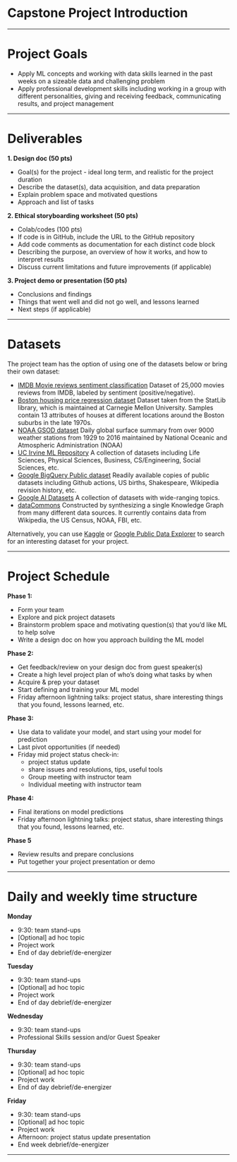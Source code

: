 # Capstone Project Introduction

---

# Project Goals

* Apply ML concepts and working with data skills learned in the past weeks on a sizeable data and challenging problem
* Apply professional development skills including working in a group with different personalities, giving and receiving feedback, communicating results, and project management

---

# Deliverables

**1. Design doc (50 pts)**
* Goal(s) for the project - ideal long term, and realistic for the project duration
* Describe the dataset(s), data acquisition, and data preparation
* Explain problem space and motivated questions
* Approach and list of tasks

**2. Ethical storyboarding worksheet (50 pts)**
* Colab/codes (100 pts)
* If code is in GitHub, include the URL to the GitHub repository
* Add code comments as documentation for each distinct code block
* Describing the purpose, an overview of how it works, and how to interpret results
* Discuss current limitations and future improvements (if applicable)

**3. Project demo or presentation (50 pts)**
* Conclusions and findings
* Things that went well and did not go well, and lessons learned
* Next steps (if applicable)

---

# Datasets

The project team has the option of using one of the datasets below or bring their own dataset:


* [IMDB Movie reviews sentiment classification](https://keras.io/datasets/#imdb-movie-reviews-sentiment-classification) Dataset of 25,000 movies reviews from IMDB, labeled by sentiment (positive/negative).
* [Boston housing price regression dataset](https://keras.io/datasets/#boston-housing-price-regression-dataset) Dataset taken from the StatLib library, which is maintained at Carnegie Mellon University. Samples contain 13 attributes of houses at different locations around the Boston suburbs in the late 1970s.
* [NOAA GSOD dataset](https://www.kaggle.com/noaa/gsod) Daily global surface summary from over 9000 weather stations from 1929 to 2016 maintained by National Oceanic and Atmospheric Administration (NOAA)
* [UC Irvine ML Repository](https://archive.ics.uci.edu/ml/datasets.html) A collection of datasets including Life Sciences, Physical Sciences, Business, CS/Engineering, Social Sciences, etc.
* [Google BigQuery Public dataset](https://cloud.google.com/bigquery/public-data/) Readily available copies of public datasets including Github actions, US births, Shakespeare, Wikipedia revision history, etc.
* [Google AI Datasets](https://ai.google/tools/datasets/) A collection of datasets with wide-ranging topics.
* [dataCommons](https://browser.datacommons.org/) Constructed by synthesizing a single Knowledge Graph from many different data sources. It currently contains data from Wikipedia, the US Census, NOAA, FBI, etc.

Alternatively, you can use [Kaggle](https://www.kaggle.com/datasets) or [Google Public Data Explorer](https://www.google.com/publicdata/directory) to search for an interesting dataset for your project.

---

# Project Schedule

**Phase 1:**
* Form your team 
* Explore and pick project datasets
* Brainstorm problem space and motivating question(s) that you’d like ML to help solve
* Write a design doc on how you approach building the ML model

**Phase 2:**
* Get feedback/review on your design doc from guest speaker(s)
* Create a high level project plan of who’s doing what tasks by when
* Acquire & prep your dataset
* Start defining and training  your ML model
* Friday afternoon lightning talks: project status, share interesting things that you found, lessons learned, etc.

**Phase 3:**
* Use data to validate your model, and start using your model for prediction
* Last pivot opportunities (if needed)
* Friday mid project status check-in: 
  * project status update
  * share issues and resolutions, tips, useful tools
  * Group meeting with instructor team
  * Individual meeting with instructor team

**Phase 4:**
* Final iterations on model predictions
* Friday afternoon lightning talks: project status, share interesting things that you found, lessons learned, etc.

**Phase 5**
* Review results and prepare conclusions
* Put together your project presentation or demo

---

# Daily and weekly time structure


**Monday**
* 9:30: team stand-ups
* [Optional] ad hoc topic
* Project work
* End of day debrief/de-energizer

**Tuesday**
* 9:30: team stand-ups
* [Optional] ad hoc topic
* Project work
* End of day debrief/de-energizer

**Wednesday**
* 9:30: team stand-ups
* Professional Skills session and/or Guest Speaker

**Thursday**
* 9:30: team stand-ups
* [Optional] ad hoc topic
* Project work
* End of day debrief/de-energizer

**Friday**
* 9:30: team stand-ups
* [Optional] ad hoc topic
* Project work
* Afternoon: project status update presentation
* End week debrief/de-energizer

---

  



